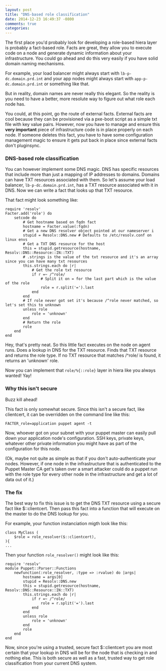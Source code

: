 ```yaml
---
layout: post
title: "DNS-based role classification"
date: 2014-12-23 16:49:37 -0800
comments: true
categories: 
---
```

The first place you'd probably look for developing a role-based hiera layer is probably a fact-based role. Facts are great, they allow you to execute code on a node and generate dynamic information about your infrastructure. You could go ahead and do this very easily if you have solid domain naming mechanisms. 

For example, your load balancer might always start with ```lb-p-dc.domain.prd.int``` and your app nodes might always start with ```app-p-dc.domain.prd.int``` or something like that. 

But in reality, domain names are never really this elegant. So the reality is you need to have a better, more resolute way to figure out what role each node has. 

You could, at this point, go the route of external facts. External facts are cool because they can be provisioned via a pxe-boot script as a simple txt file with key value pairs. However, now you have to manage and ensure this **very important** piece of infrastructure code is in place properly on each node. If someone deletes this fact, you have to have some configuration management magic to ensure it gets put back in place since external facts don't pluginsync. 

### DNS-based role classification
You can however implement some DNS magic. DNS has specific resources that include more than just a mapping of IP addresses to domains. Domains can have TXT resources associated with them. So let's assume your load balancer, ```lb-p-dc.domain.prd.int```, has a TXT resource associated with it in DNS. Now we can write a fact that looks up that TXT resource. 

That fact might look something like:
```
require 'resolv'
Facter.add('role') do
	setcode do
		# Get hostname based on fqdn fact
		hostname = Facter.value(:fqdn)
		# Get a new DNS resolver object pointed at our nameserver i
		stupid = Resolv::DNS.new # Defaults to /etc/resolv.conf on linux envs
		# Get a TXT DNS resource for the host
		this = stupid.getresource(hostname, Resolv::DNS::Resource::IN::TXT)
		# .strings is the value of the txt resource and it's an array since you can have many txt resources
		this.strings.each do |r|
			# Get the role txt resource
			if r =~ /^role/
				# Split it on = for the last part which is the value of the role
				role = r.split('=').last
			end
		end
		# If role never got set it's because /^role never matched, so let's set this to unknown
		unless role
			role = 'unknown'
		end
		# Return the role
		role
	end
end
```

Hey, that's pretty neat. So this little fact executes on the node on agent runs. Does a lookup in DNS for the TXT resource. Finds that TXT resource and returns the role type. If no TXT resource that matches /^role/ is found, it returns an 'unknown' role. 

Now you can implement that ```role/%{::role}``` layer in hiera like you always wanted! Yay!

### Why this isn't secure
Buzz kill ahead!

This fact is only somewhat secure. Since this isn't a secure fact, like clientcert, it can be overridden on the command line like this:

```
FACTER_role=application puppet agent -t
```

Now, whoever got on your subnet with your puppet master can easily pull down your application node's configuration. SSH keys, private keys, whatever other private information you might have as part of the configuration for this node.

(Ok, maybe not quite as simple as that if you don't auto-authenticate your nodes. However, if one node in the infrastructure that is authenticated to the Puppet Master CA get's taken over a smart attacker could do a puppet run with the role type for every other node in the infrastructure and get a lot of data out of it.) 

### The fix
The best way to fix this issue is to get the DNS TXT resource using a secure fact like $::clientcert. Then pass this fact into a function that will execute on the master to do the DNS lookup for you.

For example, your function instanciation migth look like this:

```
class MyClass (
	$role = role_resolver($::clientcert),
){
...
```

Then your function ```role_resolver()``` might look like this:

```
require 'resolv'
module Puppet::Parser::Functions
	newfunction(:role_resolver, :type => :rvalue) do |args|
		hostname = args[0]
		stupid = Resolv::DNS.new
		this = stupid.getresource(hostname, Resolv::DNS::Resource::IN::TXT)
		this.strings.each do |r|
			if r =~ /^role/
				role = r.split('=').last
			end
		end
		unless role
			role = 'unknown'
		end
		role
	end
end
```

Now, since you're using a trusted, secure fact $::clientcert you are most certain that your lookup in DNS will be for the node that is checking in and nothing else. This is both secure as well as a fast, trusted way to get role classification from your current DNS system.
